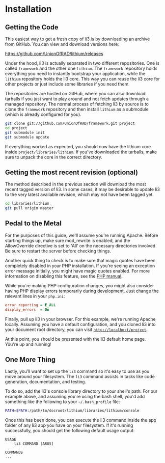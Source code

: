 # Installation

## Getting the Code

This easiest way to get a fresh copy of li3 is by downloading an archive from GitHub. You can view and download versions here:

https://github.com/UnionOfRAD/lithium/releases

Under the hood, li3 is actually separated in two different repositories. One is called `framework` and the other one `lithium`. The `framework` repository holds everything you need to instantly bootstrap your application, while the `lithium` repository holds the li3 core. This way you can reuse the li3 core for other projects or just include some libraries if you need them. 

The repositories are hosted on GitHub, where you can also download tarballs if you just want to play around and not fetch updates through a managed repository. The normal process of fetching li3 by source is to clone the `framework` repository and then install `lithium` as a submodule (which is already configured for you).

```bash
git clone git://github.com/UnionOfRAD/framework.git project
cd project
git submodule init
git submodule update
```

If everything worked as expected, you should now have the lithium core inside `project/libraries/lithium`. If you've downloaded the tarballs, make sure to unpack the core in the correct directory.

## Getting the most recent revision (optional)

The method described in the previous section will download the most recent tagged version of li3. In some cases, it may be desirable to update li3 to the very latest available revision, which may not have been tagged yet.

```bash
cd libraries/lithium
git pull origin master
```

## Pedal to the Metal

For the purposes of this guide, we'll assume you're running Apache. Before starting things up, make sure mod_rewrite is enabled, and the AllowOverride directive is set to 'All' on the necessary directories involved. Be sure to restart the server before checking things.

Another quick thing to check is to make sure that magic quotes have been completely disabled in your PHP installation. If you're seeing an exception error message initially, you might have magic quotes enabled. For more information on disabling this feature, see the [PHP manual](http://www.php.net/manual/en/security.magicquotes.disabling.php).

While you're making PHP configuration changes, you might also consider having PHP display errors temporarily during development. Just change the relevant lines in your `php.ini`:

```ini
error_reporting = E_ALL
display_errors  = On
```

Finally, pull up li3 in your browser. For this example, we're running Apache locally. Assuming you have a default configuration, and you cloned li3 into your document root directory, you can visit [`http://localhost/project`](http://localhost/project).

At this point, you should be presented with the li3 default home page. You're up and running!

## One More Thing

Lastly, you'll want to set up the `li3` command so it's easy to use as you move around your filesystem. The `li3` command assists in tasks like code generation, documentation, and testing.

To do so, add the li3's console library directory to your shell's path. For our example above, and assuming you're using the bash shell, you'd add something like the following to your `~/.bash_profile` file:

```bash
PATH=$PATH:/path/to/docroot/lithium/libraries/lithium/console
```

Once this has been done, you can execute the li3 command inside the app folder of any li3 app you have on your filesystem. If it's running successfully, you should get the following default usage output:

```text
USAGE
	li3 COMMAND [ARGS]

COMMANDS
...
```
